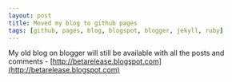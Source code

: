 ```yaml
---
layout: post
title: Moved my blog to github pages
tags: [github, pages, blog, blogspot, blogger, jekyll, ruby]
---
```


My old blog on blogger will still be available with all the posts and
comments -
[http://betarelease.blogspot.com](http://betarelease.blogspot.com)

